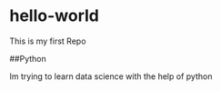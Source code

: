 # hello-world
This is my first Repo

##Python

Im trying to learn data science with the help of python
